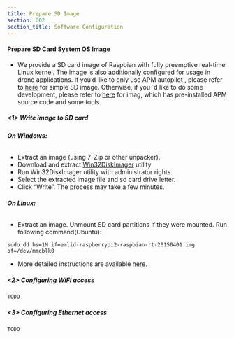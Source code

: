 ```yaml
---
title: Prepare SD Image
section: 002
section_title: Software Configuration
---
```



#### **Prepare SD Card System OS Image**
   * We provide a SD card image of Raspbian with fully preemptive real-time Linux kernel.
   The image is also additionally configured for usage in drone applications.
   If you’d like to only use APM autopilot , please refer to [here](https://github.com/bithollow/bitburger/tree/master/sdimages/rpi2) for simple SD image.
   Otherwise, if you `d like to do some development, please refer to [here](https://github.com/bithollow/bitburger/tree/master/sdimages/rpi2) for imag, which has pre-installed APM source code and some tools.

##### **<1> Write image to SD card**

###### **On Windows:**

   * Extract an image (using 7-Zip or other unpacker).
   * Download and extract [Win32DiskImager](http://sourceforge.net/projects/win32diskimager/) utility
   * Run Win32DiskImager utility with administrator rights.
   * Select the extracted image file and sd card drive letter.
   * Click “Write”. The process may take a few minutes.

###### **On Linux:**
   * Extract an image. Unmount SD card partitions if they were mounted. Run following command(Ubuntu):

    sudo dd bs=1M if=emlid-raspberrypi2-raspbian-rt-20150401.img of=/dev/mmcblk0

   * More detailed instructions are available [here](https://www.raspberrypi.org/documentation/installation/installing-images/).

##### **<2> Configuring WiFi access**
    TODO


##### **<3> Configuring Ethernet access**
    TODO
